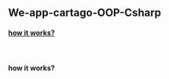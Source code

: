 <h2 aling="center" >We-app-cartago-OOP-Csharp</h2>
<a href="https://www.youtube.com/watch?v=MsIFqZ9Ypm4"> <h4 aling="left" >how it works?</h4> </a>

<br>
<h4 aling="left" >how it works?</h4>

